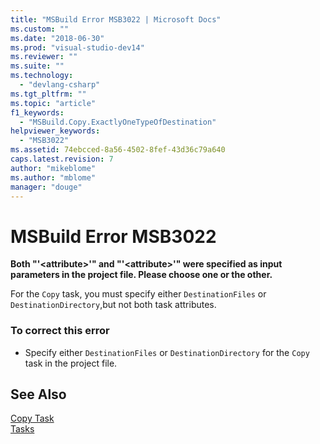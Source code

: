 ```yaml
---
title: "MSBuild Error MSB3022 | Microsoft Docs"
ms.custom: ""
ms.date: "2018-06-30"
ms.prod: "visual-studio-dev14"
ms.reviewer: ""
ms.suite: ""
ms.technology: 
  - "devlang-csharp"
ms.tgt_pltfrm: ""
ms.topic: "article"
f1_keywords: 
  - "MSBuild.Copy.ExactlyOneTypeOfDestination"
helpviewer_keywords: 
  - "MSB3022"
ms.assetid: 74ebcced-8a56-4502-8fef-43d36c79a640
caps.latest.revision: 7
author: "mikeblome"
ms.author: "mblome"
manager: "douge"
---
```

# MSBuild Error MSB3022
**Both "'\<attribute>'" and "'\<attribute>'" were specified as input parameters in the project file. Please choose one or the other.**  
  
 For the `Copy` task, you must specify either `DestinationFiles` or `DestinationDirectory`,but not both task attributes.  
  
### To correct this error  
  
-   Specify either `DestinationFiles` or `DestinationDirectory` for the `Copy` task in the project file.  
  
## See Also  
 [Copy Task](../msbuild/copy-task.md)   
 [Tasks](../msbuild/msbuild-tasks.md)